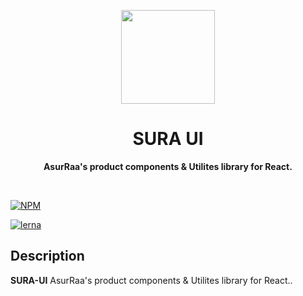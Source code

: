<p align="center">
  <img width="150" src="https://avatars.githubusercontent.com/u/62465909?s=400&u=b543f5c67f4bafb214e9064ac95de21e35daf2d9&v=4">
</p>
<h1 align="center"> SURA UI </h1>
<p align="center">
  <b >AsurRaa's product components & Utilites library for React.</b>
</p>

<br>

[![NPM](https://img.shields.io/npm/v/@asurraa/pm2-status-tele-bot.svg)](https://www.npmjs.com/package/@asurraa/pm2-status-tele-bot)

[![lerna](https://img.shields.io/badge/maintained%20with-lerna-cc00ff.svg)](https://lerna.js.org/)

## Description

**SURA-UI** AsurRaa's product components & Utilites library for React..




